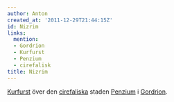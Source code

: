 ```yaml
---
author: Anton
created_at: '2011-12-29T21:44:15Z'
id: Nizrim
links:
  mention:
  - Gordrion
  - Kurfurst
  - Penzium
  - cirefalisk
title: Nizrim
---
```


[Kurfurst] över den [cirefaliska] staden [Penzium] i [Gordrion].

  [Kurfurst]: Kurfurst
  [cirefaliska]: cirefalisk
  [Penzium]: Penzium
  [Gordrion]: Gordrion
